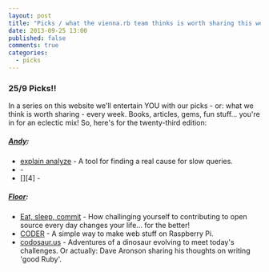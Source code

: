 ```yaml
---
layout: post
title: "Picks / what the vienna.rb team thinks is worth sharing this week"
date: 2013-09-25 13:00
published: false
comments: true
categories:
  - picks
---
```


### 25/9 Picks!!

In a series on this website we'll entertain YOU with our picks - or: what we think is worth sharing - every week.
Books, articles, gems, fun stuff... you're in for an eclectic mix! So, here's for the twenty-third edition:

##### [Andy][1]:
  - [explain analyze][2] - A tool for finding a real cause for slow queries.
  - [][3] - 
  - [][4] - 
  
##### [Floor][5]:
  - [Eat, sleep, commit][6] - How challinging yourself to contributing to open source every day changes your life... for the better!
  - [CODER][7] - A simple way to make web stuff on Raspberry Pi.
  - [codosaur.us][8] - Adventures of a dinosaur evolving to meet today's challenges. Or actually: Dave Aronson sharing his thoughts on writing 'good Ruby'. 
  
[1]: http://www.twitter.com/pxlpnk
[2]: http://explain.depesz.com/
[3]:
[4]:
[5]: http://www.twitter.com/floordrees
[6]: https://ryanseys.com/blog/177-days-of-github/
[7]: http://googlecreativelab.github.io/coder/
[8]: http://blog.codosaur.us/

